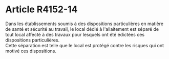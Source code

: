 # Article R4152-14

  
Dans les établissements soumis à des dispositions particulières en matière de santé et sécurité au travail, le local dédié à l'allaitement est séparé de tout local affecté à des travaux pour lesquels ont été édictées ces dispositions particulières.   
Cette séparation est telle que le local est protégé contre les risques qui ont motivé ces dispositions.